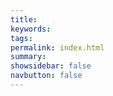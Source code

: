 ```yaml
---
title:
keywords: 
tags: 
permalink: index.html
summary: 
showsidebar: false
navbutton: false
---
```



